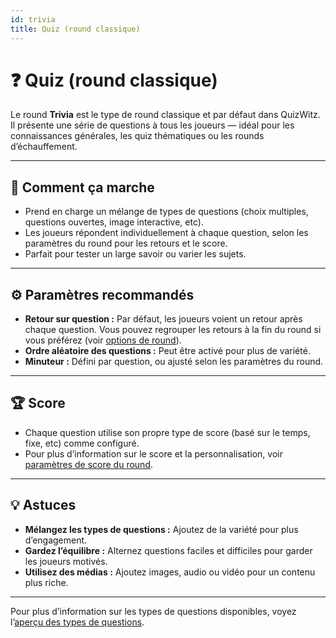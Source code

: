 ```yaml
---
id: trivia
title: Quiz (round classique)
---
```


# ❓ Quiz (round classique)

Le round **Trivia** est le type de round classique et par défaut dans QuizWitz. Il présente une série de questions à tous les joueurs — idéal pour les connaissances générales, les quiz thématiques ou les rounds d’échauffement.

---

## 📝 Comment ça marche

- Prend en charge un mélange de types de questions (choix multiples, questions ouvertes, image interactive, etc).
- Les joueurs répondent individuellement à chaque question, selon les paramètres du round pour les retours et le score.
- Parfait pour tester un large savoir ou varier les sujets.

---

## ⚙️ Paramètres recommandés

- **Retour sur question :** Par défaut, les joueurs voient un retour après chaque question. Vous pouvez regrouper les retours à la fin du round si vous préférez (voir [options de round](../editor/008-round-options.md)).
- **Ordre aléatoire des questions :** Peut être activé pour plus de variété.
- **Minuteur :** Défini par question, ou ajusté selon les paramètres du round.

---

## 🏆 Score

- Chaque question utilise son propre type de score (basé sur le temps, fixe, etc) comme configuré.
- Pour plus d’information sur le score et la personnalisation, voir [paramètres de score du round](../editor/008-round-options.md#scoring).

---

## 💡 Astuces

- **Mélangez les types de questions :** Ajoutez de la variété pour plus d’engagement.
- **Gardez l’équilibre :** Alternez questions faciles et difficiles pour garder les joueurs motivés.
- **Utilisez des médias :** Ajoutez images, audio ou vidéo pour un contenu plus riche.

---

Pour plus d’information sur les types de questions disponibles, voyez l’[aperçu des types de questions](../question-types/000-question-types.md).
